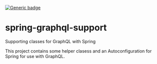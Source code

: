 [![Generic badge](https://img.shields.io/badge/Java>=-8-blue.svg)](https://shields.io/)

# spring-graphql-support
Supporting classes for GraphQL with Spring

This project contains some helper clasess and an Autoconfiguration for Spring for use with GraphQL.
